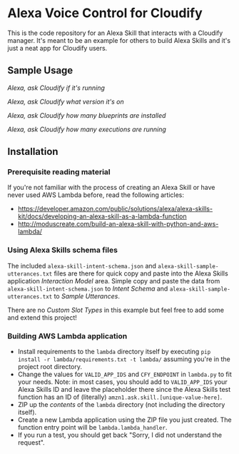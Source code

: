 # Alexa Voice Control for Cloudify

This is the code repository for an Alexa Skill that interacts with a Cloudify manager. It's meant to
be an example for others to build Alexa Skills and it's just a neat app for Cloudify users.


## Sample Usage

*Alexa, ask Cloudify if it's running*

*Alexa, ask Cloudify what version it's on*

*Alexa, ask Cloudify how many blueprints are installed*

*Alexa, ask Cloudify how many executions are running*



## Installation

### Prerequisite reading material

If you're not familiar with the process of creating an Alexa Skill or have never used
AWS Lambda before, read the following articles:

* https://developer.amazon.com/public/solutions/alexa/alexa-skills-kit/docs/developing-an-alexa-skill-as-a-lambda-function
* http://moduscreate.com/build-an-alexa-skill-with-python-and-aws-lambda/


### Using Alexa Skills schema files

The included `alexa-skill-intent-schema.json` and `alexa-skill-sample-utterances.txt` files
are there for quick copy and paste into the Alexa Skills application
*Interaction Model* area. Simple copy and paste the data from
`alexa-skill-intent-schema.json` to *Intent Schema* and
`alexa-skill-sample-utterances.txt` to *Sample Utterances*.

There are no *Custom Slot Types* in this example but feel free to add some and extend
this project!


### Building AWS Lambda application

* Install requirements to the `lambda` directory itself by executing
  `pip install -r lambda/requirements.txt -t lambda/` assuming you're in the
  project root directory.
* Change the values for `VALID_APP_IDS` and `CFY_ENDPOINT` in `lambda.py` to
  fit your needs. Note: in most cases, you should add to `VALID_APP_IDS` your
  Alexa Skills ID and leave the placeholder there since the Alexa Skills
  test function has an ID of (literally) `amzn1.ask.skill.[unique-value-here]`.
* ZIP up the *contents* of the `lambda` directory (not including the directory itself).
* Create a new Lambda application using the ZIP file you just created. The function
  entry point will be `lambda.lambda_handler`.
* If you run a test, you should get back "Sorry, I did not understand the request".

